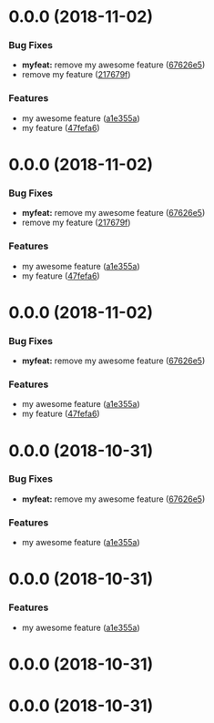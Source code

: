 <a name="0.0.0"></a>
# 0.0.0 (2018-11-02)


### Bug Fixes

* **myfeat:** remove my awesome feature ([67626e5](https://github.com/jleveugle/manager-test/commit/67626e5))
* remove my feature ([217679f](https://github.com/jleveugle/manager-test/commit/217679f))


### Features

* my awesome feature ([a1e355a](https://github.com/jleveugle/manager-test/commit/a1e355a))
* my feature ([47fefa6](https://github.com/jleveugle/manager-test/commit/47fefa6))



<a name="0.0.0"></a>
# 0.0.0 (2018-11-02)


### Bug Fixes

* **myfeat:** remove my awesome feature ([67626e5](https://github.com/jleveugle/manager-test/commit/67626e5))
* remove my feature ([217679f](https://github.com/jleveugle/manager-test/commit/217679f))


### Features

* my awesome feature ([a1e355a](https://github.com/jleveugle/manager-test/commit/a1e355a))
* my feature ([47fefa6](https://github.com/jleveugle/manager-test/commit/47fefa6))



<a name="0.0.0"></a>
# 0.0.0 (2018-11-02)


### Bug Fixes

* **myfeat:** remove my awesome feature ([67626e5](https://github.com/jleveugle/manager-test/commit/67626e5))


### Features

* my awesome feature ([a1e355a](https://github.com/jleveugle/manager-test/commit/a1e355a))
* my feature ([47fefa6](https://github.com/jleveugle/manager-test/commit/47fefa6))



<a name="0.0.0"></a>
# 0.0.0 (2018-10-31)


### Bug Fixes

* **myfeat:** remove my awesome feature ([67626e5](https://github.com/jleveugle/manager-test/commit/67626e5))


### Features

* my awesome feature ([a1e355a](https://github.com/jleveugle/manager-test/commit/a1e355a))



<a name="0.0.0"></a>
# 0.0.0 (2018-10-31)


### Features

* my awesome feature ([a1e355a](https://github.com/jleveugle/manager-test/commit/a1e355a))



<a name="0.0.0"></a>
# 0.0.0 (2018-10-31)



<a name="0.0.0"></a>
# 0.0.0 (2018-10-31)



